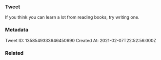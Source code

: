 ### Tweet
If you think you can learn a lot from reading books, try writing one.

### Metadata
Tweet ID: 1358549333646450690
Created At: 2021-02-07T22:52:56.000Z

### Related

